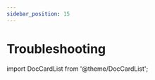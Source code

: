```yaml
---
sidebar_position: 15
---
```


# Troubleshooting

import DocCardList from '@theme/DocCardList';

<DocCardList />
